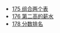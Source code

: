 * [175 组合两个表](books/leetcode_sql/175_组合两个表.md)
* [176 第二高的薪水](books/leetcode_sql/176_第二高的薪水.md)
* [178 分数排名](books/leetcode_sql/178_分数排名.md)


